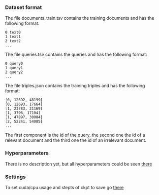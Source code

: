 ### Dataset format

The file documents_train.tsv contains the training documents and has the following format:
```
0 text0
1 text1
2 text2
...
```

The file queries.tsv contains the queries and has the following format:
```
0 query0
1 query1
2 query2
...
```

The file triples.json contains the training triples and has the following format:
```
[0, 12692, 48199]
[0, 12693, 17664]
[1, 23783, 21169]
[1, 3796, 17104]
[1, 47897, 30084]
[2, 52241, 54085]
...
```

The first component is the id of the query, the second one the id of a relevant 
document and the third one the id of an irrelevant document.

### Hyperparameters

There is no description yet, but all hyperparameters could be seen [there](https://github.com/IgorSondors/ColBERT/blob/main/colbert/infra/config/settings.py)

### Settings

To set cuda/cpu usage and stepts of ckpt to save go [there](https://github.com/IgorSondors/ColBERT/blob/main/colbert/parameters.py) 